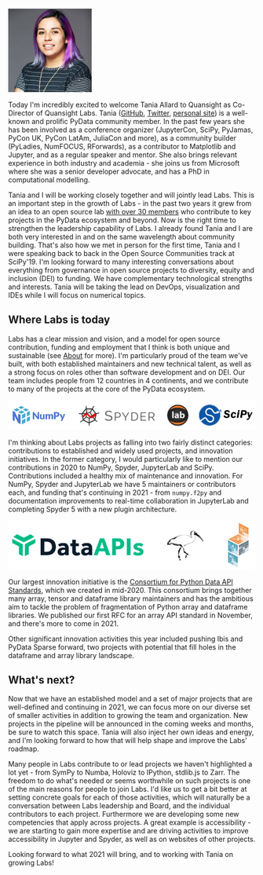 <!--
.. title: Welcoming Tania Allard as Quansight Labs co-director
.. slug: welcoming-tania-allard-labs-codirector
.. date: 2021-01-04 08:00:00 UTC-00:00
.. author: Ralf Gommers
.. tags: Labs
.. category:
.. link:
.. description:
.. type: text
-->

![Photo Tania Allard](/galleries/team/tania_allard.jpg)

Today I'm incredibly excited to welcome Tania Allard to Quansight as
Co-Director of Quansight Labs. Tania ([GitHub](https://github.com/trallard),
[Twitter](https://twitter.com/ixek/), [personal
site](https://www.bitsandchips.me/)) is a well-known and prolific PyData
community member. In the past few years she has been involved as a conference
organizer (JupyterCon, SciPy, PyJamas, PyCon UK, PyCon LatAm, JuliaCon and
more), as a community builder (PyLadies, NumFOCUS, RForwards), as a
contributor to Matplotlib and Jupyter, and as a regular speaker and mentor.
She also brings relevant experience in both industry and academia - she joins
us from Microsoft where she was a senior developer advocate, and has a PhD in
computational modelling.

<!-- TEASER_END -->

Tania and I will be working closely together and will jointly lead Labs. This
is an important step in the growth of Labs - in the past two years it grew
from an idea to an open source lab [with over 30 members](/team) who
contribute to key projects in the PyData ecosystem and beyond. Now is the
right time to strengthen the leadership capability of Labs. I already found
Tania and I are both very interested in and on the same wavelength about
community building. That's also how we met in person for the first time,
Tania and I were speaking back to back in the Open Source Communities track
at SciPy'19. I'm looking forward to many interesting conversations about
everything from governance in open source projects to diversity, equity and
inclusion (DEI) to funding. We have complementary technological strengths and
interests. Tania will be taking the lead on DevOps, visualization and IDEs
while I will focus on numerical topics.

## Where Labs is today

Labs has a clear mission and vision, and a model for open source contribution, funding
and employment that I think is both unique and sustainable (see
[About](/about) for more). I'm particularly proud of the team we've built,
with both established maintainers and new technical talent, as well as a
strong focus on roles other than software development and on DEI. Our team
includes people from 12 countries in 4 continents, and we contribute to many
of the projects at the core of the PyData ecosystem.

![Logos of NumPy, Spyder, JupyterLab and Spyder](/images/numpy_scipy_jlab_spyder_logos.png)

I'm thinking about Labs projects as falling into two fairly distinct
categories: contributions to established and widely used projects, and
innovation initiatives. In the former category, I would particularly like to
mention our contributions in 2020 to NumPy, Spyder, JupyterLab and SciPy.
Contributions included a healthy mix of maintenance and innovation. For
NumPy, Spyder and JupyterLab we have 5 maintainers or contributors each, and
funding that's continuing in 2021 - from `numpy.f2py` and documentation
improvements to real-time collaboration in JupyterLab and completing Spyder 5
with a new plugin architecture.

![Logos of Data APIs, Ibis and PyData Sparse](/images/dataapis_ibis_sparse.png)

Our largest innovation initiative is the
[Consortium for Python Data API Standards](https://data-apis.org/), which we
created in mid-2020. This consortium brings together many array, tensor and
dataframe library maintainers and has the ambitious aim to tackle the problem
of fragmentation of Python array and dataframe libraries. We published our
first RFC for an array API standard in November, and there's more to come in
2021.

Other significant innovation activities this year included pushing Ibis and
PyData Sparse forward, two projects with potential that fill holes in the
dataframe and array library landscape.

## What's next?

Now that we have an established model and a set of major projects that are
well-defined and continuing in 2021, we can focus more on our diverse set of
smaller activities in addition to growing the team and organization. New
projects in the pipeline will be announced in the coming weeks and months, 
be sure to watch this space. Tania will also inject her own ideas
and energy, and I'm looking forward to how that will help shape and improve
the Labs' roadmap.

Many people in Labs contribute to or lead projects we haven't highlighted a
lot yet - from SymPy to Numba, Holoviz to IPython, stdlib.js to Zarr. The
freedom to do what's needed or seems worthwhile on such projects is one of
the main reasons for people to join Labs. I'd like us to get a bit better at
setting concrete goals for each of those activities, which will naturally be
a conversation between Labs leadership and Board, and the individual
contributors to each project. Furthermore we are developing some new
competencies that apply across projects. A great example is accessibility -
we are starting to gain more expertise and are driving activities to improve
accessibility in Jupyter and Spyder, as well as on websites of other
projects.

Looking forward to what 2021 will bring, and to working with Tania on growing Labs!
